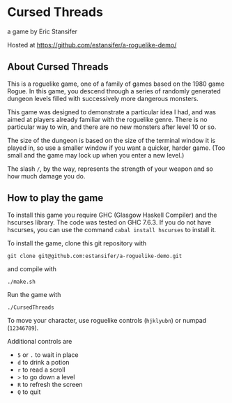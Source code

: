 # Cursed Threads
a game by Eric Stansifer

Hosted at https://github.com/estansifer/a-roguelike-demo/

## About Cursed Threads

This is a roguelike game, one of a family of games based on the 1980 game Rogue.
In this game, you descend through a series of randomly generated dungeon levels
filled with successively more dangerous monsters.

This game was designed to demonstrate a particular idea I had, and was aimed at
players already familiar with the roguelike genre. There is no particular way
to win, and there are no new monsters after level 10 or so.

The size of the dungeon is based on the size of the terminal window it is
played in, so use a smaller window if you want a quicker, harder game. (Too
small and the game may lock up when you enter a new level.)

The slash `/`, by the way, represents the strength of your weapon and so how
much damage you do.

## How to play the game

To install this game you require GHC (Glasgow Haskell Compiler) and the
hscurses library. The code was tested on GHC 7.6.3. If you do not have
hscurses, you can use the command `cabal install hscurses` to install it.

To install the game, clone this git repository with

    git clone git@github.com:estansifer/a-roguelike-demo.git

and compile with

    ./make.sh

Run the game with

    ./CursedThreads

To move your character, use roguelike controls (`hjklyubn`) or
numpad (`12346789`).

Additional controls are
 * `5` or `.` to wait in place
 * `d` to drink a potion
 * `r` to read a scroll
 * `>` to go down a level
 * `R` to refresh the screen
 * `Q` to quit
